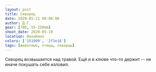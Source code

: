 ```yaml
---
layout: post
title: Скворец
date: 2020-05-21 00:00:00
author: Д.Г.
gear: [70D, 55-250mm]
shoot_date: 2020-05-19
location: Нахабино
colors: ['151909', '2f3e16']
tags: [животные, птицы, скворцы]
---
```

Скворец возвышается над травой. Ещё и в клюве что-то держит -- не иначе покушать себе изловил.
